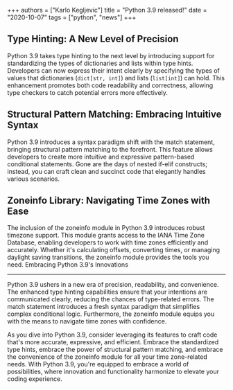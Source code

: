+++
authors = ["Karlo Kegljevic"]
title = "Python 3.9 released!"
date = "2020-10-07"
tags = ["python", "news"]
+++

## Type Hinting: A New Level of Precision

Python 3.9 takes type hinting to the next level by introducing support for standardizing the types of dictionaries and lists within type hints. 
Developers can now express their intent clearly by specifying the types of values that dictionaries (`dict[str, int]`) and lists (`list[int]`) can hold. 
This enhancement promotes both code readability and correctness, allowing type checkers to catch potential errors more effectively.

## Structural Pattern Matching: Embracing Intuitive Syntax

Python 3.9 introduces a syntax paradigm shift with the match statement, bringing structural pattern matching to the forefront. This feature allows developers to create more intuitive and expressive pattern-based conditional statements. Gone are the days of nested if-elif constructs; instead, you can craft clean and succinct code that elegantly handles various scenarios.

## Zoneinfo Library: Navigating Time Zones with Ease

The inclusion of the zoneinfo module in Python 3.9 introduces robust timezone support. This module grants access to the IANA Time Zone Database, enabling developers to work with time zones efficiently and accurately. Whether it's calculating offsets, converting times, or managing daylight saving transitions, the zoneinfo module provides the tools you need.
Embracing Python 3.9's Innovations


---

Python 3.9 ushers in a new era of precision, readability, and convenience. The enhanced type hinting capabilities ensure that your intentions are communicated clearly, reducing the chances of type-related errors. 
The match statement introduces a fresh syntax paradigm that simplifies complex conditional logic. Furthermore, the zoneinfo module equips you with the means to navigate time zones with confidence.

As you dive into Python 3.9, consider leveraging its features to craft code that's more accurate, expressive, and efficient. Embrace the standardized type hints, embrace the power of structural pattern matching, 
and embrace the convenience of the zoneinfo module for all your time zone-related needs. With Python 3.9, you're equipped to embrace a world of possibilities, where innovation and functionality harmonize to elevate your coding experience.
